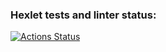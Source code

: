 ### Hexlet tests and linter status:
[![Actions Status](https://github.com/WarnedParable/sql-for-developers-project-136/actions/workflows/hexlet-check.yml/badge.svg)](https://github.com/WarnedParable/sql-for-developers-project-136/actions)